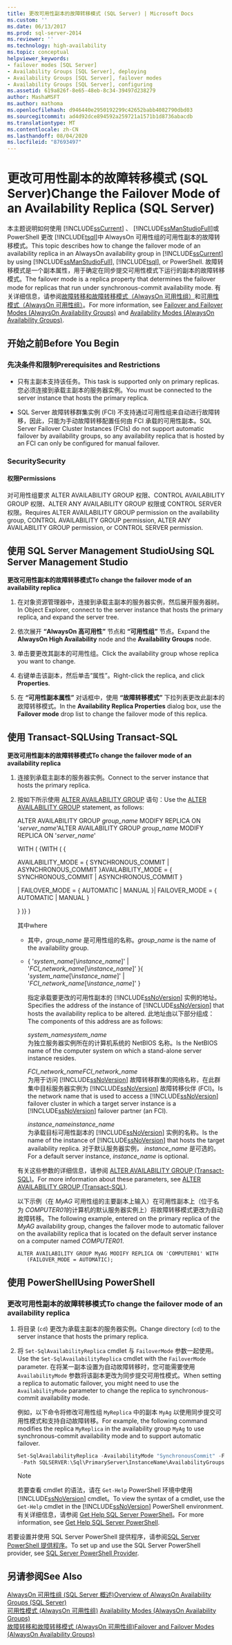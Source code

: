 ```yaml
---
title: 更改可用性副本的故障转移模式 (SQL Server) | Microsoft Docs
ms.custom: ''
ms.date: 06/13/2017
ms.prod: sql-server-2014
ms.reviewer: ''
ms.technology: high-availability
ms.topic: conceptual
helpviewer_keywords:
- failover modes [SQL Server]
- Availability Groups [SQL Server], deploying
- Availability Groups [SQL Server], failover modes
- Availability Groups [SQL Server], configuring
ms.assetid: 619a826f-8e65-48eb-8c34-39497d238279
author: MashaMSFT
ms.author: mathoma
ms.openlocfilehash: d946440e2950192299c42652babb4082790dbd03
ms.sourcegitcommit: ad4d92dce894592a259721a1571b1d8736abacdb
ms.translationtype: MT
ms.contentlocale: zh-CN
ms.lasthandoff: 08/04/2020
ms.locfileid: "87693497"
---
```

# <a name="change-the-failover-mode-of-an-availability-replica-sql-server"></a><span data-ttu-id="9806c-102">更改可用性副本的故障转移模式 (SQL Server)</span><span class="sxs-lookup"><span data-stu-id="9806c-102">Change the Failover Mode of an Availability Replica (SQL Server)</span></span>
  <span data-ttu-id="9806c-103">本主题说明如何使用 [!INCLUDE[ssCurrent](../../../includes/sscurrent-md.md)] 、 [!INCLUDE[ssManStudioFull](../../../includes/ssmanstudiofull-md.md)]或 PowerShell 更改 [!INCLUDE[tsql](../../../includes/tsql-md.md)]中 AlwaysOn 可用性组的可用性副本的故障转移模式。</span><span class="sxs-lookup"><span data-stu-id="9806c-103">This topic describes how to change the failover mode of an availability replica in an AlwaysOn availability group in [!INCLUDE[ssCurrent](../../../includes/sscurrent-md.md)] by using [!INCLUDE[ssManStudioFull](../../../includes/ssmanstudiofull-md.md)], [!INCLUDE[tsql](../../../includes/tsql-md.md)], or PowerShell.</span></span> <span data-ttu-id="9806c-104">故障转移模式是一个副本属性，用于确定在同步提交可用性模式下运行的副本的故障转移模式。</span><span class="sxs-lookup"><span data-stu-id="9806c-104">The failover mode is a replica property that determines the failover mode for replicas that run under synchronous-commit availability mode.</span></span> <span data-ttu-id="9806c-105">有关详细信息，请参阅[故障转移和故障转移模式（AlwaysOn 可用性组）](failover-and-failover-modes-always-on-availability-groups.md)和[可用性模式（AlwaysOn 可用性组）](availability-modes-always-on-availability-groups.md)。</span><span class="sxs-lookup"><span data-stu-id="9806c-105">For more information, see [Failover and Failover Modes &#40;AlwaysOn Availability Groups&#41;](failover-and-failover-modes-always-on-availability-groups.md) and [Availability Modes &#40;AlwaysOn Availability Groups&#41;](availability-modes-always-on-availability-groups.md).</span></span>  
  

  
##  <a name="before-you-begin"></a><a name="BeforeYouBegin"></a> <span data-ttu-id="9806c-106">开始之前</span><span class="sxs-lookup"><span data-stu-id="9806c-106">Before You Begin</span></span>  
  
###  <a name="prerequisites-and-restrictions"></a><a name="Prerequisites"></a> <span data-ttu-id="9806c-107">先决条件和限制</span><span class="sxs-lookup"><span data-stu-id="9806c-107">Prerequisites and Restrictions</span></span>  
  
-   <span data-ttu-id="9806c-108">只有主副本支持该任务。</span><span class="sxs-lookup"><span data-stu-id="9806c-108">This task is supported only on primary replicas.</span></span> <span data-ttu-id="9806c-109">您必须连接到承载主副本的服务器实例。</span><span class="sxs-lookup"><span data-stu-id="9806c-109">You must be connected to the server instance that hosts the primary replica.</span></span>  
  
-   <span data-ttu-id="9806c-110">SQL Server 故障转移群集实例 (FCI) 不支持通过可用性组来自动进行故障转移，因此，只能为手动故障转移配置任何由 FCI 承载的可用性副本。</span><span class="sxs-lookup"><span data-stu-id="9806c-110">SQL Server Failover Cluster Instances (FCIs) do not support automatic failover by availability groups, so any availability replica that is hosted by an FCI can only be configured for manual failover.</span></span>  
  
###  <a name="security"></a><a name="Security"></a> <span data-ttu-id="9806c-111">Security</span><span class="sxs-lookup"><span data-stu-id="9806c-111">Security</span></span>  
  
####  <a name="permissions"></a><a name="Permissions"></a> <span data-ttu-id="9806c-112">权限</span><span class="sxs-lookup"><span data-stu-id="9806c-112">Permissions</span></span>  
 <span data-ttu-id="9806c-113">对可用性组要求 ALTER AVAILABILITY GROUP 权限、CONTROL AVAILABILITY GROUP 权限、ALTER ANY AVAILABILITY GROUP 权限或 CONTROL SERVER 权限。</span><span class="sxs-lookup"><span data-stu-id="9806c-113">Requires ALTER AVAILABILITY GROUP permission on the availability group, CONTROL AVAILABILITY GROUP permission, ALTER ANY AVAILABILITY GROUP permission, or CONTROL SERVER permission.</span></span>  
  
##  <a name="using-sql-server-management-studio"></a><a name="SSMSProcedure"></a> <span data-ttu-id="9806c-114">使用 SQL Server Management Studio</span><span class="sxs-lookup"><span data-stu-id="9806c-114">Using SQL Server Management Studio</span></span>  
 <span data-ttu-id="9806c-115">**更改可用性副本的故障转移模式**</span><span class="sxs-lookup"><span data-stu-id="9806c-115">**To change the failover mode of an availability replica**</span></span>  
  
1.  <span data-ttu-id="9806c-116">在对象资源管理器中，连接到承载主副本的服务器实例，然后展开服务器树。</span><span class="sxs-lookup"><span data-stu-id="9806c-116">In Object Explorer, connect to the server instance that hosts the primary replica, and expand the server tree.</span></span>  
  
2.  <span data-ttu-id="9806c-117">依次展开 **“AlwaysOn 高可用性”** 节点和 **“可用性组”** 节点。</span><span class="sxs-lookup"><span data-stu-id="9806c-117">Expand the **AlwaysOn High Availability** node and the **Availability Groups** node.</span></span>  
  
3.  <span data-ttu-id="9806c-118">单击要更改其副本的可用性组。</span><span class="sxs-lookup"><span data-stu-id="9806c-118">Click the availability group whose replica you want to change.</span></span>  
  
4.  <span data-ttu-id="9806c-119">右键单击该副本，然后单击“属性”。</span><span class="sxs-lookup"><span data-stu-id="9806c-119">Right-click the replica, and click **Properties**.</span></span>  
  
5.  <span data-ttu-id="9806c-120">在 **“可用性副本属性”** 对话框中，使用 **“故障转移模式”** 下拉列表更改此副本的故障转移模式。</span><span class="sxs-lookup"><span data-stu-id="9806c-120">In the **Availability Replica Properties** dialog box, use the **Failover mode** drop list to change the failover mode of this replica.</span></span>  
  
##  <a name="using-transact-sql"></a><a name="TsqlProcedure"></a> <span data-ttu-id="9806c-121">使用 Transact-SQL</span><span class="sxs-lookup"><span data-stu-id="9806c-121">Using Transact-SQL</span></span>  
 <span data-ttu-id="9806c-122">**更改可用性副本的故障转移模式**</span><span class="sxs-lookup"><span data-stu-id="9806c-122">**To change the failover mode of an availability replica**</span></span>  
  
1.  <span data-ttu-id="9806c-123">连接到承载主副本的服务器实例。</span><span class="sxs-lookup"><span data-stu-id="9806c-123">Connect to the server instance that hosts the primary replica.</span></span>  
  
2.  <span data-ttu-id="9806c-124">按如下所示使用 [ALTER AVAILABILITY GROUP](/sql/t-sql/statements/alter-availability-group-transact-sql) 语句：</span><span class="sxs-lookup"><span data-stu-id="9806c-124">Use the [ALTER AVAILABILITY GROUP](/sql/t-sql/statements/alter-availability-group-transact-sql) statement, as follows:</span></span>  
  
     <span data-ttu-id="9806c-125">ALTER AVAILABILITY GROUP *group_name* MODIFY REPLICA ON '*server_name*'</span><span class="sxs-lookup"><span data-stu-id="9806c-125">ALTER AVAILABILITY GROUP *group_name* MODIFY REPLICA ON '*server_name*'</span></span>  
  
     <span data-ttu-id="9806c-126">WITH ( {</span><span class="sxs-lookup"><span data-stu-id="9806c-126">WITH ( {</span></span>  
  
     <span data-ttu-id="9806c-127">AVAILABILITY_MODE = { SYNCHRONOUS_COMMIT | ASYNCHRONOUS_COMMIT }</span><span class="sxs-lookup"><span data-stu-id="9806c-127">AVAILABILITY_MODE = { SYNCHRONOUS_COMMIT | ASYNCHRONOUS_COMMIT }</span></span>  
  
     <span data-ttu-id="9806c-128">| FAILOVER_MODE = { AUTOMATIC | MANUAL }</span><span class="sxs-lookup"><span data-stu-id="9806c-128">| FAILOVER_MODE = { AUTOMATIC | MANUAL }</span></span>  
  
     <span data-ttu-id="9806c-129">}  )</span><span class="sxs-lookup"><span data-stu-id="9806c-129">}  )</span></span>  
  
     <span data-ttu-id="9806c-130">其中</span><span class="sxs-lookup"><span data-stu-id="9806c-130">where</span></span>  
  
    -   <span data-ttu-id="9806c-131">其中，*group_name* 是可用性组的名称。</span><span class="sxs-lookup"><span data-stu-id="9806c-131">*group_name* is the name of the availability group.</span></span>  
  
    -   <span data-ttu-id="9806c-132">{ '*system_name*[\\*instance_name*]' | '*FCI_network_name*[\\*instance_name*]' }</span><span class="sxs-lookup"><span data-stu-id="9806c-132">{ '*system_name*[\\*instance_name*]' | '*FCI_network_name*[\\*instance_name*]' }</span></span>  
  
         <span data-ttu-id="9806c-133">指定承载要更改的可用性副本的 [!INCLUDE[ssNoVersion](../../../includes/ssnoversion-md.md)] 实例的地址。</span><span class="sxs-lookup"><span data-stu-id="9806c-133">Specifies the address of the instance of [!INCLUDE[ssNoVersion](../../../includes/ssnoversion-md.md)] that hosts the availability replica to be altered.</span></span> <span data-ttu-id="9806c-134">此地址由以下部分组成：</span><span class="sxs-lookup"><span data-stu-id="9806c-134">The components of this address are as follows:</span></span>  
  
         <span data-ttu-id="9806c-135">*system_name*</span><span class="sxs-lookup"><span data-stu-id="9806c-135">*system_name*</span></span>  
         <span data-ttu-id="9806c-136">为独立服务器实例所在的计算机系统的 NetBIOS 名称。</span><span class="sxs-lookup"><span data-stu-id="9806c-136">Is the NetBIOS name of the computer system on which a stand-alone server instance resides.</span></span>  
  
         <span data-ttu-id="9806c-137">*FCI_network_name*</span><span class="sxs-lookup"><span data-stu-id="9806c-137">*FCI_network_name*</span></span>  
         <span data-ttu-id="9806c-138">为用于访问 [!INCLUDE[ssNoVersion](../../../includes/ssnoversion-md.md)] 故障转移群集的网络名称，在此群集中目标服务器实例为 [!INCLUDE[ssNoVersion](../../../includes/ssnoversion-md.md)] 故障转移伙伴 (FCI)。</span><span class="sxs-lookup"><span data-stu-id="9806c-138">Is the network name that is used to access a [!INCLUDE[ssNoVersion](../../../includes/ssnoversion-md.md)] failover cluster in which a target server instance is a [!INCLUDE[ssNoVersion](../../../includes/ssnoversion-md.md)] failover partner (an FCI).</span></span>  
  
         <span data-ttu-id="9806c-139">*instance_name*</span><span class="sxs-lookup"><span data-stu-id="9806c-139">*instance_name*</span></span>  
         <span data-ttu-id="9806c-140">为承载目标可用性副本的 [!INCLUDE[ssNoVersion](../../../includes/ssnoversion-md.md)] 实例的名称。</span><span class="sxs-lookup"><span data-stu-id="9806c-140">Is the name of the instance of [!INCLUDE[ssNoVersion](../../../includes/ssnoversion-md.md)] that hosts the target availability replica.</span></span> <span data-ttu-id="9806c-141">对于默认服务器实例， *instance_name* 是可选的。</span><span class="sxs-lookup"><span data-stu-id="9806c-141">For a default server instance, *instance_name* is optional.</span></span>  
  
     <span data-ttu-id="9806c-142">有关这些参数的详细信息，请参阅 [ALTER AVAILABILITY GROUP (Transact-SQL)](/sql/t-sql/statements/alter-availability-group-transact-sql)。</span><span class="sxs-lookup"><span data-stu-id="9806c-142">For more information about these parameters, see [ALTER AVAILABILITY GROUP &#40;Transact-SQL&#41;](/sql/t-sql/statements/alter-availability-group-transact-sql).</span></span>  
  
     <span data-ttu-id="9806c-143">以下示例（在 *MyAG* 可用性组的主要副本上输入）在可用性副本上（位于名为 *COMPUTER01*的计算机的默认服务器实例上）将故障转移模式更改为自动故障转移。</span><span class="sxs-lookup"><span data-stu-id="9806c-143">The following example, entered on the primary replica of the *MyAG* availability group, changes the failover mode to automatic failover on the availability replica that is located on the default server instance on a computer named *COMPUTER01*.</span></span>  
  
    ```  
    ALTER AVAILABILITY GROUP MyAG MODIFY REPLICA ON 'COMPUTER01' WITH  
       (FAILOVER_MODE = AUTOMATIC);  
    ```  
  
##  <a name="using-powershell"></a><a name="PowerShellProcedure"></a> <span data-ttu-id="9806c-144">使用 PowerShell</span><span class="sxs-lookup"><span data-stu-id="9806c-144">Using PowerShell</span></span>  

### <a name="to-change-the-failover-mode-of-an-availability-replica"></a><span data-ttu-id="9806c-145">更改可用性副本的故障转移模式</span><span class="sxs-lookup"><span data-stu-id="9806c-145">To change the failover mode of an availability replica</span></span>
  
1.  <span data-ttu-id="9806c-146">将目录 (`cd`) 更改为承载主副本的服务器实例。</span><span class="sxs-lookup"><span data-stu-id="9806c-146">Change directory (`cd`) to the server instance that hosts the primary replica.</span></span>  
  
2.  <span data-ttu-id="9806c-147">将 `Set-SqlAvailabilityReplica` cmdlet 与 `FailoverMode` 参数一起使用。</span><span class="sxs-lookup"><span data-stu-id="9806c-147">Use the `Set-SqlAvailabilityReplica` cmdlet with the `FailoverMode` parameter.</span></span> <span data-ttu-id="9806c-148">在将某一副本设置为自动故障转移时，您可能需要使用 `AvailabilityMode` 参数将该副本更改为同步提交可用性模式。</span><span class="sxs-lookup"><span data-stu-id="9806c-148">When setting a replica to automatic failover, you might need to use the `AvailabilityMode` parameter to change the replica to synchronous-commit availability mode.</span></span>  
  
     <span data-ttu-id="9806c-149">例如，以下命令将修改可用性组 `MyReplica` 中的副本 `MyAg` 以使用同步提交可用性模式和支持自动故障转移。</span><span class="sxs-lookup"><span data-stu-id="9806c-149">For example, the following command modifies the replica `MyReplica` in the availability group `MyAg` to use synchronous-commit availability mode and to support automatic failover.</span></span>  
  
    ```powershell
    Set-SqlAvailabilityReplica -AvailabilityMode "SynchronousCommit" -FailoverMode "Automatic" `
     -Path SQLSERVER:\Sql\PrimaryServer\InstanceName\AvailabilityGroups\MyAg\Replicas\MyReplica  
    ```  
  
    > [!NOTE]  
    >  <span data-ttu-id="9806c-150">若要查看 cmdlet 的语法，请在 `Get-Help` PowerShell 环境中使用 [!INCLUDE[ssNoVersion](../../../includes/ssnoversion-md.md)] cmdlet。</span><span class="sxs-lookup"><span data-stu-id="9806c-150">To view the syntax of a cmdlet, use the `Get-Help` cmdlet in the [!INCLUDE[ssNoVersion](../../../includes/ssnoversion-md.md)] PowerShell environment.</span></span> <span data-ttu-id="9806c-151">有关详细信息，请参阅 [Get Help SQL Server PowerShell](../../../powershell/sql-server-powershell.md)。</span><span class="sxs-lookup"><span data-stu-id="9806c-151">For more information, see [Get Help SQL Server PowerShell](../../../powershell/sql-server-powershell.md).</span></span>  
  
<span data-ttu-id="9806c-152">若要设置并使用 SQL Server PowerShell 提供程序，请参阅[SQL Server PowerShell 提供程序](../../../powershell/sql-server-powershell-provider.md)。</span><span class="sxs-lookup"><span data-stu-id="9806c-152">To set up and use the SQL Server PowerShell provider, see [SQL Server PowerShell Provider](../../../powershell/sql-server-powershell-provider.md).</span></span>
  
## <a name="see-also"></a><span data-ttu-id="9806c-153">另请参阅</span><span class="sxs-lookup"><span data-stu-id="9806c-153">See Also</span></span>  
 [<span data-ttu-id="9806c-154">AlwaysOn 可用性组 &#40;SQL Server 概述&#41;</span><span class="sxs-lookup"><span data-stu-id="9806c-154">Overview of AlwaysOn Availability Groups &#40;SQL Server&#41;</span></span>](overview-of-always-on-availability-groups-sql-server.md)  
 <span data-ttu-id="9806c-155">[可用性模式 &#40;AlwaysOn 可用性组&#41;](availability-modes-always-on-availability-groups.md) </span><span class="sxs-lookup"><span data-stu-id="9806c-155">[Availability Modes &#40;AlwaysOn Availability Groups&#41;](availability-modes-always-on-availability-groups.md) </span></span>  
 [<span data-ttu-id="9806c-156">故障转移和故障转移模式 &#40;AlwaysOn 可用性组&#41;</span><span class="sxs-lookup"><span data-stu-id="9806c-156">Failover and Failover Modes &#40;AlwaysOn Availability Groups&#41;</span></span>](failover-and-failover-modes-always-on-availability-groups.md) 
